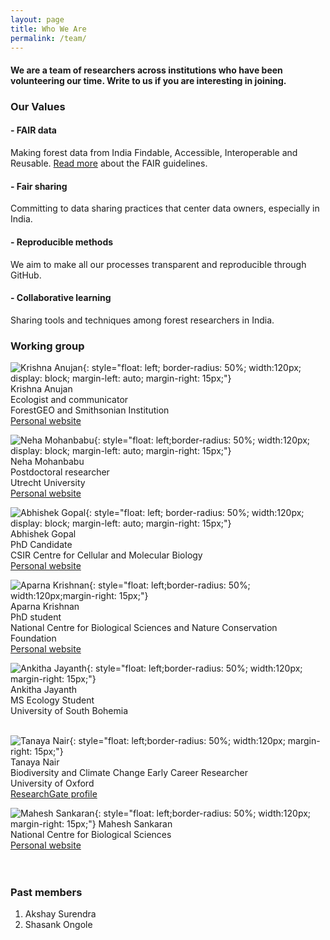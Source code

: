 ```yaml
---
layout: page
title: Who We Are
permalink: /team/
---
```


#### We are a team of researchers across institutions who have been volunteering our time. Write to us if you are interesting in joining.

### Our Values

#### - FAIR data
Making forest data from India Findable, Accessible, Interoperable and Reusable. 
[Read more](https://www.go-fair.org/fair-principles/) about the FAIR guidelines.

#### - Fair sharing
Committing to data sharing practices that center data owners, especially in India.

#### - Reproducible methods
We aim to make all our processes transparent and reproducible through GitHub.

#### - Collaborative learning
Sharing tools and techniques among forest researchers in India.


### Working group

![Krishna Anujan](assets/krishna_anujan.jpeg){: style="float: left; border-radius: 50%; width:120px; display: block; margin-left: auto; margin-right: 15px;"}  
Krishna Anujan\
Ecologist and communicator\
ForestGEO and Smithsonian Institution\
[Personal website](https://krishnaanujan.weebly.com)<br/>  

![Neha Mohanbabu](assets/nmb.jpg){: style="float: left;border-radius: 50%; width:120px; display: block; margin-left: auto; margin-right: 15px;"}    
Neha Mohanbabu\
Postdoctoral researcher\
Utrecht University\
[Personal website](https://neha-mohanbabu.weebly.com/)<br/>  

![Abhishek Gopal](assets/abhishek_gopal.jpg){: style="float: left; border-radius: 50%; width:120px; display: block; margin-left: auto; margin-right: 15px;"}  
Abhishek Gopal\
PhD Candidate\
CSIR Centre for Cellular and Molecular Biology\
[Personal website](https://sites.google.com/view/jahnavijoshi/team/phd-students?authuser=0#h.f6hb7mex66e5)<br/>   

![Aparna Krishnan](assets/aparna_krishnan.jpg){: style="float: left;border-radius: 50%; width:120px;margin-right: 15px;"}  
Aparna Krishnan\
PhD student\
National Centre for Biological Sciences and Nature Conservation Foundation\
[Personal website]()<br/>  

![Ankitha Jayanth](assets/ankitha_jayanth.jpg){: style="float: left;border-radius: 50%; width:120px; margin-right: 15px;"}  
Ankitha Jayanth\
MS Ecology Student\
University of South Bohemia\
      <br/>

![Tanaya Nair](assets/tanaya_nair.jpg){: style="float: left;border-radius: 50%; width:120px; margin-right: 15px;"}  
Tanaya Nair\
Biodiversity and Climate Change Early Career Researcher\
University of Oxford\
[ResearchGate profile](https://www.researchgate.net/profile/Tanaya-Nair)<br/>

![Mahesh Sankaran](assets/mahesh_sankaran.jpg){: style="float: left;border-radius: 50%; width:120px; margin-right: 15px;"}
Mahesh Sankaran\
National Centre for Biological Sciences\
[Personal website](https://www.ncbs.res.in/faculty/mahesh)
      \
      \
       <br/>


### Past members

1. Akshay Surendra
2. Shasank Ongole
